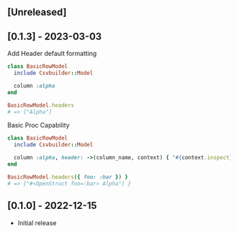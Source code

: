 ## [Unreleased]

## [0.1.3] - 2023-03-03

Add Header default formatting

```ruby
class BasicRowModel
  include Csvbuilder::Model

  column :alpha
end

BasicRowModel.headers
# => ["Alpha"]
```

Basic Proc Capability

```ruby
class BasicRowModel
  include Csvbuilder::Model

  column :alpha, header: ->(column_name, context) { "#{context.inspect} #{column_name.to_s.humanize}" }
end

BasicRowModel.headers({ foo: :bar }) }
# => ["#<OpenStruct foo=:bar> Alpha"] }
```

## [0.1.0] - 2022-12-15

- Initial release

